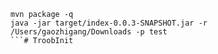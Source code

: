 
```
mvn package -q  
java -jar target/index-0.0.3-SNAPSHOT.jar -r /Users/gaozhigang/Downloads -p test
```# TroobInit
